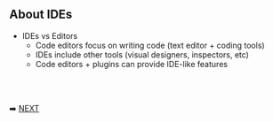 ## About IDEs

* IDEs vs Editors
  * Code editors focus on writing code (text editor + coding tools)
  * IDEs include other tools (visual designers, inspectors, etc)
  * Code editors + plugins can provide IDE-like features

<br/>
<br/>

➡️ [NEXT](002.md)
